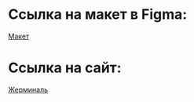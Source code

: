 # Ссылка на макет в Figma:
<a href="https://www.figma.com/file/y8ESfSUVNOoiKkSytTtlHy/Untitled?type=design&node-id=0%3A1&mode=design&t=NGDyjTC4ffeoW78y-1" target="_blank"> Макет </a>

# Ссылка на сайт:
<a href="file:///Users/renn/Desktop/%D0%90%D1%80%D1%82%20%D0%BF%D1%80%D0%B0%D0%BA%D1%82%D0%B8%D0%BA%D0%B0%20/index.html?#bron" target="_blank"> Жерминаль </a>
